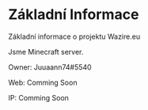 # Základní Informace
Základní informace o projektu Wazire.eu

Jsme Minecraft server.

Owner: Juuaann74#5540

Web: Comming Soon

IP: Comming Soon
